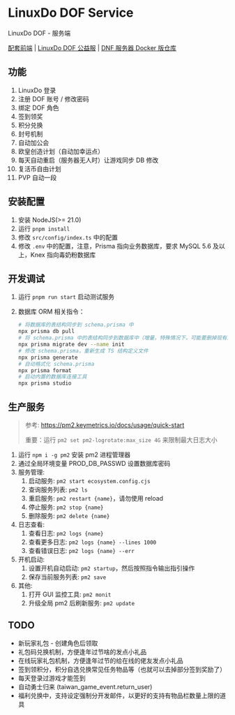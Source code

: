 # LinuxDo DOF Service
LinuxDo DOF - 服务端

[配套前端](https://github.com/Cat7373/linuxdo-dof-ui) | [LinuxDo DOF 公益服](https://linux.do/t/topic/472401?u=cat73) | [DNF 服务器 Docker 版仓库](https://github.com/1995chen/dnf)

## 功能
1. LinuxDo 登录
2. 注册 DOF 账号 / 修改密码
3. 绑定 DOF 角色
4. 签到领奖
5. 积分兑换
6. 封号机制
7. 自动加公会
8. 欧皇创造计划（自动加幸运点）
9. 每天自动重启（服务器无人时）让游戏同步 DB 修改
10. 复活币自由计划
11. PVP 自动一段

## 安装配置
1. 安装 NodeJS(>= 21.0)
2. 运行 `pnpm install`
3. 修改 `src/config/index.ts` 中的配置
4. 修改 `.env` 中的配置，注意，Prisma 指向业务数据库，要求 MySQL 5.6 及以上，Knex 指向毒奶粉数据库

## 开发调试
1. 运行 `pnpm run start` 启动测试服务
2. 数据库 ORM 相关指令：

   ```sh
   # 将数据库的表结构同步到 schema.prisma 中
   npx prisma db pull
   # 将 schema.prisma 中的表结构同步到数据库中（增量，特殊情况下，可能要删掉现有库和 prisma/migrations 才能成功）
   npx prisma migrate dev --name init
   # 修改 schema.prisma，重新生成 TS 结构定义文件
   npx prisma generate
   # 自动格式化 schema.prisma
   npx prisma format
   # 启动内置的数据库连接工具
   npx prisma studio
   ```

## 生产服务
> 参考: https://pm2.keymetrics.io/docs/usage/quick-start
>
> 重要：运行 `pm2 set pm2-logrotate:max_size 4G` 来限制最大日志大小

1. 运行 `npm i -g pm2` 安装 pm2 进程管理器
2. 通过全局环境变量 PROD_DB_PASSWD 设置数据库密码
3. 服务管理:
   1. 启动服务: `pm2 start ecosystem.config.cjs`
   2. 查询服务列表: `pm2 ls`
   3. 重启服务: `pm2 restart {name}`，请勿使用 reload
   4. 停止服务: `pm2 stop {name}`
   5. 删除服务: `pm2 delete {name}`
4. 日志查看:
   1. 查看日志: `pm2 logs {name}`
   2. 查看更多日志: `pm2 logs {name} --lines 1000`
   3. 查看错误日志: `pm2 logs {name} --err`
5. 开机启动:
   1. 设置开机自动启动: `pm2 startup`，然后按照指令输出指引操作
   2. 保存当前服务列表: `pm2 save`
6. 其他:
   1. 打开 GUI 监控工具: `pm2 monit`
   2. 升级全局 pm2 后刷新服务: `pm2 update`

## TODO
* 新玩家礼包 - 创建角色后领取
* 礼包码兑换机制，方便逢年过节啥的发点小礼品
* 在线玩家礼包机制，方便逢年过节的给在线的佬友发点小礼品
* 签到领积分，积分自选兑换常见任务物品等（也就可以去掉部分签到奖励了）
* 每天登录过游戏才能签到
* 自动勇士归来 (taiwan_game_event.return_user)
* 福利兑换中，支持设定强制分开发邮件，以更好的支持有物品栏数量上限的道具
